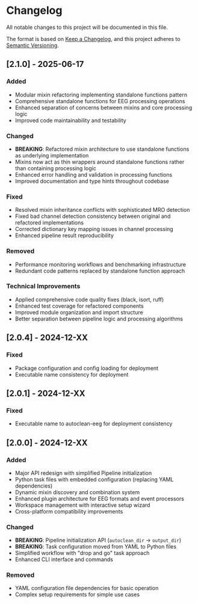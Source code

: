 # Changelog

All notable changes to this project will be documented in this file.

The format is based on [Keep a Changelog](https://keepachangelog.com/en/1.0.0/),
and this project adheres to [Semantic Versioning](https://semver.org/spec/v2.0.0.html).

## [2.1.0] - 2025-06-17

### Added
- Modular mixin refactoring implementing standalone functions pattern
- Comprehensive standalone functions for EEG processing operations
- Enhanced separation of concerns between mixins and core processing logic
- Improved code maintainability and testability

### Changed
- **BREAKING**: Refactored mixin architecture to use standalone functions as underlying implementation
- Mixins now act as thin wrappers around standalone functions rather than containing processing logic
- Enhanced error handling and validation in processing functions
- Improved documentation and type hints throughout codebase

### Fixed
- Resolved mixin inheritance conflicts with sophisticated MRO detection
- Fixed bad channel detection consistency between original and refactored implementations
- Corrected dictionary key mapping issues in channel processing
- Enhanced pipeline result reproducibility

### Removed
- Performance monitoring workflows and benchmarking infrastructure
- Redundant code patterns replaced by standalone function approach

### Technical Improvements
- Applied comprehensive code quality fixes (black, isort, ruff)
- Enhanced test coverage for refactored components
- Improved module organization and import structure
- Better separation between pipeline logic and processing algorithms

## [2.0.4] - 2024-12-XX

### Fixed
- Package configuration and config loading for deployment
- Executable name consistency for deployment

## [2.0.1] - 2024-12-XX

### Fixed
- Executable name to autoclean-eeg for deployment consistency

## [2.0.0] - 2024-12-XX

### Added
- Major API redesign with simplified Pipeline initialization
- Python task files with embedded configuration (replacing YAML dependencies)
- Dynamic mixin discovery and combination system
- Enhanced plugin architecture for EEG formats and event processors
- Workspace management with interactive setup wizard
- Cross-platform compatibility improvements

### Changed
- **BREAKING**: Pipeline initialization API (`autoclean_dir` → `output_dir`)
- **BREAKING**: Task configuration moved from YAML to Python files
- Simplified workflow with "drop and go" task approach
- Enhanced CLI interface and commands

### Removed
- YAML configuration file dependencies for basic operation
- Complex setup requirements for simple use cases